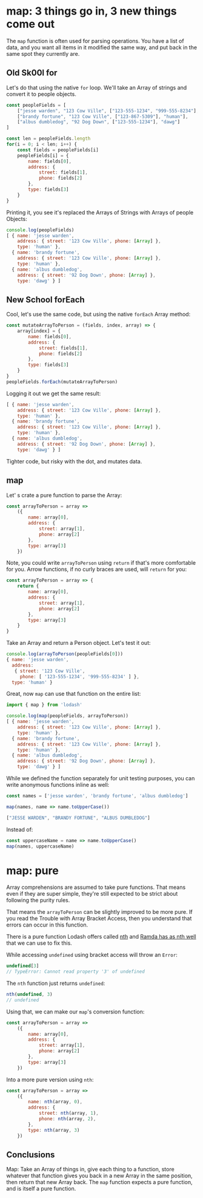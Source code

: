 # map: 3 things go in, 3 new things come out

The `map` function is often used for parsing operations. You have a list of data, and you want all items in it modified the same way, and put back in the same spot they currently are.

## Old Sk00l for

Let's do that using the native `for` loop. We'll take an Array of strings and convert it to people objects.

```javascript
const peopleFields = [
    ["jesse warden", "123 Cow Ville", ["123-555-1234", "999-555-8234"], "human"],
    ["brandy fortune", "123 Cow Ville", ["123-867-5309"], "human"],
    ["albus dumbledog", "92 Dog Down", ["123-555-1234"], "dawg"]
]

const len = peopleFields.length
for(i = 0; i < len; i++) {
    const fields = peopleFields[i]
    peopleFields[i] = {
        name: fields[0],
        address: {
            street: fields[1],
            phone: fields[2]
        },
        type: fields[3]
    }
}
```

Printing it, you see it's replaced the Arrays of Strings with Arrays of people Objects:

```javascript
console.log(peopleFields)
[ { name: 'jesse warden',
    address: { street: '123 Cow Ville', phone: [Array] },
    type: 'human' },
  { name: 'brandy fortune',
    address: { street: '123 Cow Ville', phone: [Array] },
    type: 'human' },
  { name: 'albus dumbledog',
    address: { street: '92 Dog Down', phone: [Array] },
    type: 'dawg' } ]
```

## New School forEach

Cool, let's use the same code, but using the native `forEach` Array method:

```javascript
const mutateArrayToPerson = (fields, index, array) => {
    array[index] = {
        name: fields[0],
        address: {
            street: fields[1],
            phone: fields[2]
        },
        type: fields[3]
    }
}
peopleFields.forEach(mutateArrayToPerson)
```

Logging it out we get the same result:

```javascript
[ { name: 'jesse warden',
    address: { street: '123 Cow Ville', phone: [Array] },
    type: 'human' },
  { name: 'brandy fortune',
    address: { street: '123 Cow Ville', phone: [Array] },
    type: 'human' },
  { name: 'albus dumbledog',
    address: { street: '92 Dog Down', phone: [Array] },
    type: 'dawg' } ]
```

Tighter code, but risky with the dot, and mutates data.

## map

Let' s crate a pure function to parse the Array:

```javascript
const arrayToPerson = array =>
    ({
        name: array[0],
        address: {
            street: array[1],
            phone: array[2]
        },
        type: array[3]
    })
```

Note, you could write `arrayToPerson` using `return` if that's more comfortable for you. Arrow functions, if no curly braces are used, will `return` for you:

```javascript
const arrayToPerson = array => {
    return {
        name: array[0],
        address: {
            street: array[1],
            phone: array[2]
        },
        type: array[3]
    }
}
```

Take an Array and return a Person object. Let's test it out:

```javascript
console.log(arrayToPerson(peopleFields[0]))
{ name: 'jesse warden',
  address:
   { street: '123 Cow Ville',
     phone: [ '123-555-1234', '999-555-8234' ] },
  type: 'human' }
```

Great, now `map` can use that function on the entire list:

```javascript
import { map } from 'lodash'

console.log(map(peopleFields, arrayToPerson))
[ { name: 'jesse warden',
    address: { street: '123 Cow Ville', phone: [Array] },
    type: 'human' },
  { name: 'brandy fortune',
    address: { street: '123 Cow Ville', phone: [Array] },
    type: 'human' },
  { name: 'albus dumbledog',
    address: { street: '92 Dog Down', phone: [Array] },
    type: 'dawg' } ]
```

While we defined the function separately for unit testing purposes, you can write anonymous functions inline as well:

```javascript
const names = ['jesse warden', 'brandy fortune', 'albus dumbledog']

map(names, name => name.toUpperCase())

["JESSE WARDEN", "BRANDY FORTUNE", "ALBUS DUMBLEDOG"]
```

Instead of:

```javascript
const uppercaseName = name => name.toUpperCase()
map(names, uppercaseName)
```

# map: pure

Array comprehensions are assumed to take pure functions. That means even if they are super simple, they're still expected to be strict about following the purity rules.

That means the `arrayToPerson` can be slightly improved to be more pure. If you read the Trouble with Array Bracket Access, then you understand that errors can occur in this function.

There is a pure function Lodash offers called [nth](https://lodash.com/docs/4.17.10#nth) and [Ramda has as nth well](https://ramdajs.com/docs/#nth) that we can use to fix this.

While accessing `undefined` using bracket access will throw an `Error`:

```javascript
undefined[3]
// TypeError: Cannot read property '3' of undefined
```

The `nth` function just returns `undefined`:

```javascript
nth(undefined, 3)
// undefined
```

Using that, we can make our `map`'s conversion function:

```javascript
const arrayToPerson = array =>
    ({
        name: array[0],
        address: {
            street: array[1],
            phone: array[2]
        },
        type: array[3]
    })
```

Into a more pure version using `nth`:

```javascript
const arrayToPerson = array =>
    ({
        name: nth(array, 0),
        address: {
            street: nth(array, 1),
            phone: nth(array, 2),
        },
        type: nth(array, 3)
    })
```

## Conclusions

Map: Take an Array of things in, give each thing to a function, store whatever that function gives you back in a new Array in the same position, then return that new Array back. The `map` function expects a pure function, and is itself a pure function.
